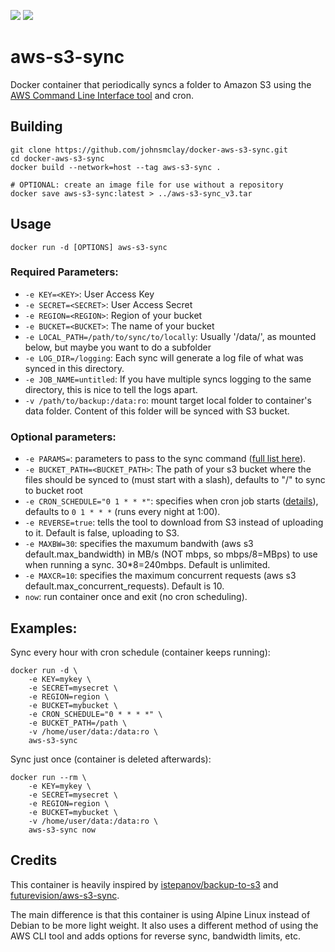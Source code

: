 [![](https://images.microbadger.com/badges/image/futurevision/aws-s3-sync.svg)](https://microbadger.com/images/futurevision/aws-s3-sync "Get your own image badge on microbadger.com")
[![](https://images.microbadger.com/badges/version/futurevision/aws-s3-sync.svg)](https://microbadger.com/images/futurevision/aws-s3-sync "Get your own version badge on microbadger.com")


# aws-s3-sync

Docker container that periodically syncs a folder to Amazon S3 using the [AWS Command Line Interface tool](https://aws.amazon.com/cli/) and cron.

## Building

```
git clone https://github.com/johnsmclay/docker-aws-s3-sync.git
cd docker-aws-s3-sync
docker build --network=host --tag aws-s3-sync .

# OPTIONAL: create an image file for use without a repository
docker save aws-s3-sync:latest > ../aws-s3-sync_v3.tar
```

## Usage

    docker run -d [OPTIONS] aws-s3-sync


### Required Parameters:

* `-e KEY=<KEY>`: User Access Key
* `-e SECRET=<SECRET>`: User Access Secret
* `-e REGION=<REGION>`: Region of your bucket
* `-e BUCKET=<BUCKET>`: The name of your bucket
* `-e LOCAL_PATH=/path/to/sync/to/locally`: Usually '/data/', as mounted below, but maybe you want to do a subfolder
* `-e LOG_DIR=/logging`: Each sync will generate a log file of what was synced in this directory.
* `-e JOB_NAME=untitled`: If you have multiple syncs logging to the same directory, this is nice to tell the logs apart.
* `-v /path/to/backup:/data:ro`: mount target local folder to container's data folder. Content of this folder will be synced with S3 bucket.

### Optional parameters:

* `-e PARAMS=`: parameters to pass to the sync command ([full list here](http://docs.aws.amazon.com/cli/latest/reference/s3/sync.html)).
* `-e BUCKET_PATH=<BUCKET_PATH>`: The path of your s3 bucket where the files should be synced to (must start with a slash), defaults to "/" to sync to bucket root
* `-e CRON_SCHEDULE="0 1 * * *"`: specifies when cron job starts ([details](http://en.wikipedia.org/wiki/Cron)), defaults to `0 1 * * *` (runs every night at 1:00).
* `-e REVERSE=true`: tells the tool to download from S3 instead of uploading to it. Default is false, uploading to S3.
* `-e MAXBW=30`: specifies the maxumum bandwith (aws s3 default.max_bandwidth) in MB/s (NOT mbps, so mbps/8=MBps) to use when running a sync. 30\*8=240mbps. Default is unlimited.
* `-e MAXCR=10`: specifies the maximum concurrent requests (aws s3 default.max_concurrent_requests). Default is 10.
* `now`: run container once and exit (no cron scheduling).

## Examples:

Sync every hour with cron schedule (container keeps running):

    docker run -d \
        -e KEY=mykey \
        -e SECRET=mysecret \
		-e REGION=region \
        -e BUCKET=mybucket \
        -e CRON_SCHEDULE="0 * * * *" \
		-e BUCKET_PATH=/path \
        -v /home/user/data:/data:ro \
        aws-s3-sync

Sync just once (container is deleted afterwards):

    docker run --rm \
        -e KEY=mykey \
        -e SECRET=mysecret \
		-e REGION=region \
        -e BUCKET=mybucket \
        -v /home/user/data:/data:ro \
        aws-s3-sync now

## Credits

This container is heavily inspired by [istepanov/backup-to-s3](https://github.com/istepanov/docker-backup-to-s3/blob/master/README.md) and [futurevision/aws-s3-sync](https://github.com/futurevision/docker-aws-s3-sync/blob/master/README.md).

The main difference is that this container is using Alpine Linux instead of Debian to be more light weight. It also uses a different method of using the AWS CLI tool and adds options for reverse sync, bandwidth limits, etc.
